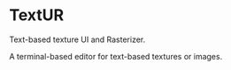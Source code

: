 # TextUR

Text-based texture UI and Rasterizer.

A terminal-based editor for text-based textures or images.

